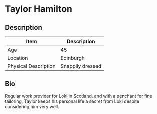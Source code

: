 # Taylor Hamilton

## Description

| Item                 | Description      |
| -------------------- | ---------------- |
| Age                  | 45               |
| Location             | Edinburgh        |
| Physical Description | Snappily dressed |

## Bio
Regular work provider for Loki in Scotland, and with a penchant for fine tailoring, Taylor keeps his personal life a secret from Loki despite considering him very well.
